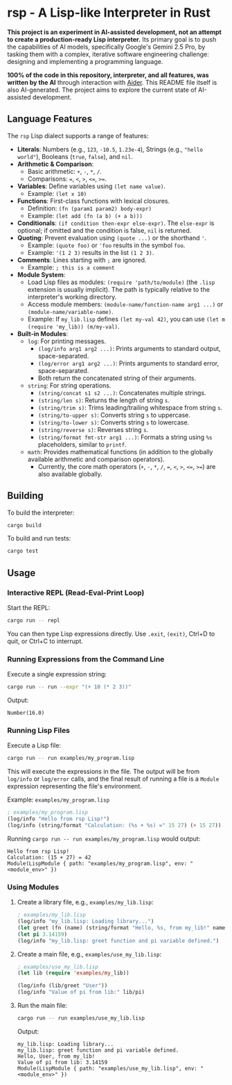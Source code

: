 # rsp - A Lisp-like Interpreter in Rust

**This project is an experiment in AI-assisted development, not an attempt to create a production-ready Lisp interpreter.** Its primary goal is to push the capabilities of AI models, specifically Google's Gemini 2.5 Pro, by tasking them with a complex, iterative software engineering challenge: designing and implementing a programming language.

**100% of the code in this repository, interpreter, and all features, was written by the AI** through interaction with [Aider](https://aider.chat/). This README file itself is also AI-generated. The project aims to explore the current state of AI-assisted development.

## Language Features

The `rsp` Lisp dialect supports a range of features:

*   **Literals**: Numbers (e.g., `123`, `-10.5`, `1.23e-4`), Strings (e.g., `"hello world"`), Booleans (`true`, `false`), and `nil`.
*   **Arithmetic & Comparison**:
    *   Basic arithmetic: `+`, `-`, `*`, `/`.
    *   Comparisons: `=`, `<`, `>`, `<=`, `>=`.
*   **Variables**: Define variables using `(let name value)`.
    *   Example: `(let x 10)`
*   **Functions**: First-class functions with lexical closures.
    *   Definition: `(fn (param1 param2) body-expr)`
    *   Example: `(let add (fn (a b) (+ a b)))`
*   **Conditionals**: `(if condition then-expr else-expr)`. The `else-expr` is optional; if omitted and the condition is false, `nil` is returned.
*   **Quoting**: Prevent evaluation using `(quote ...)` or the shorthand `'`.
    *   Example: `(quote foo)` or `'foo` results in the symbol `foo`.
    *   Example: `'(1 2 3)` results in the list `(1 2 3)`.
*   **Comments**: Lines starting with `;` are ignored.
    *   Example: `; this is a comment`
*   **Module System**:
    *   Load Lisp files as modules: `(require 'path/to/module)` (the `.lisp` extension is usually implicit). The path is typically relative to the interpreter's working directory.
    *   Access module members: `(module-name/function-name arg1 ...)` or `(module-name/variable-name)`.
    *   Example: If `my_lib.lisp` defines `(let my-val 42)`, you can use `(let m (require 'my_lib)) (m/my-val)`.
*   **Built-in Modules**:
    *   `log`: For printing messages.
        *   `(log/info arg1 arg2 ...)`: Prints arguments to standard output, space-separated.
        *   `(log/error arg1 arg2 ...)`: Prints arguments to standard error, space-separated.
        *   Both return the concatenated string of their arguments.
    *   `string`: For string operations.
        *   `(string/concat s1 s2 ...)`: Concatenates multiple strings.
        *   `(string/len s)`: Returns the length of string `s`.
        *   `(string/trim s)`: Trims leading/trailing whitespace from string `s`.
        *   `(string/to-upper s)`: Converts string `s` to uppercase.
        *   `(string/to-lower s)`: Converts string `s` to lowercase.
        *   `(string/reverse s)`: Reverses string `s`.
        *   `(string/format fmt-str arg1 ...)`: Formats a string using `%s` placeholders, similar to `printf`.
    *   `math`: Provides mathematical functions (in addition to the globally available arithmetic and comparison operators).
        *   Currently, the core math operators (`+`, `-`, `*`, `/`, `=`, `<`, `>`, `<=`, `>=`) are also available globally.

## Building

To build the interpreter:
```bash
cargo build
```

To build and run tests:
```bash
cargo test
```

## Usage

### Interactive REPL (Read-Eval-Print Loop)

Start the REPL:
```bash
cargo run -- repl
```
You can then type Lisp expressions directly. Use `.exit`, `(exit)`, Ctrl+D to quit, or Ctrl+C to interrupt.

### Running Expressions from the Command Line

Execute a single expression string:
```bash
cargo run -- run --expr "(+ 10 (* 2 3))"
```
Output:
```
Number(16.0)
```

### Running Lisp Files

Execute a Lisp file:
```bash
cargo run -- run examples/my_program.lisp
```
This will execute the expressions in the file. The output will be from `log/info` or `log/error` calls, and the final result of running a file is a `Module` expression representing the file's environment.

Example: `examples/my_program.lisp`
```lisp
; examples/my_program.lisp
(log/info "Hello from rsp Lisp!")
(log/info (string/format "Calculation: (%s + %s) =" 15 27) (+ 15 27))
```
Running `cargo run -- run examples/my_program.lisp` would output:
```
Hello from rsp Lisp!
Calculation: (15 + 27) = 42
Module(LispModule { path: "examples/my_program.lisp", env: "<module_env>" })
```

### Using Modules

1.  Create a library file, e.g., `examples/my_lib.lisp`:
    ```lisp
    ; examples/my_lib.lisp
    (log/info "my_lib.lisp: Loading library...")
    (let greet (fn (name) (string/format "Hello, %s, from my_lib!" name)))
    (let pi 3.14159)
    (log/info "my_lib.lisp: greet function and pi variable defined.")
    ```

2.  Create a main file, e.g., `examples/use_my_lib.lisp`:
    ```lisp
    ; examples/use_my_lib.lisp
    (let lib (require 'examples/my_lib))

    (log/info (lib/greet "User"))
    (log/info "Value of pi from lib:" lib/pi)
    ```

3.  Run the main file:
    ```bash
    cargo run -- run examples/use_my_lib.lisp
    ```
    Output:
    ```
    my_lib.lisp: Loading library...
    my_lib.lisp: greet function and pi variable defined.
    Hello, User, from my_lib!
    Value of pi from lib: 3.14159
    Module(LispModule { path: "examples/use_my_lib.lisp", env: "<module_env>" })
    ```
